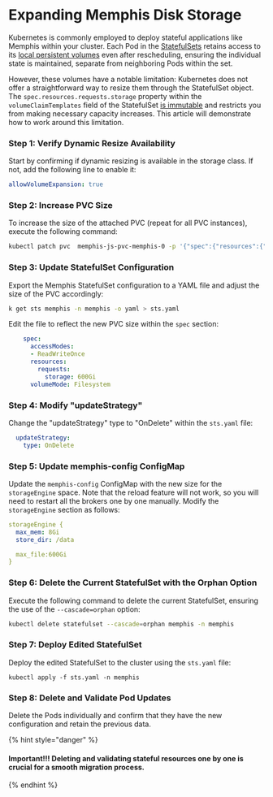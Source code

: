# Expanding Memphis Disk Storage

Kubernetes is commonly employed to deploy stateful applications like Memphis within your cluster. Each Pod in the [StatefulSets](https://www.howtogeek.com/834810/what-are-kubernetes-statefulsets-when-should-you-use-them) retains access to its [local persistent volumes](https://kubernetes.io/blog/2019/04/04/kubernetes-1.14-local-persistent-volumes-ga) even after rescheduling, ensuring the individual state is maintained, separate from neighboring Pods within the set.

However, these volumes have a notable limitation: Kubernetes does not offer a straightforward way to resize them through the StatefulSet object. The `spec.resources.requests.storage` property within the `volumeClaimTemplates` field of the StatefulSet [is immutable](https://kubernetes.io/docs/concepts/workloads/controllers/statefulset) and restricts you from making necessary capacity increases. This article will demonstrate how to work around this limitation.

### Step 1: Verify Dynamic Resize Availability

Start by confirming if dynamic resizing is available in the storage class. If not, add the following line to enable it:

```yaml
allowVolumeExpansion: true
```

### Step 2: Increase PVC Size

To increase the size of the attached PVC (repeat for all PVC instances), execute the following command:

```bash
kubectl patch pvc  memphis-js-pvc-memphis-0 -p '{"spec":{"resources":{"requests":{"storage":"600Gi"}}}}' -n memphis
```

### Step 3: Update StatefulSet Configuration

Export the Memphis StatefulSet configuration to a YAML file and adjust the size of the PVC accordingly:

```bash
k get sts memphis -n memphis -o yaml > sts.yaml
```

Edit the file to reflect the new PVC size within the `spec` section:

```yaml
    spec:
      accessModes:
      - ReadWriteOnce
      resources:
        requests:
          storage: 600Gi
      volumeMode: Filesystem
```

### Step 4: Modify "updateStrategy"

Change the "updateStrategy" type to "OnDelete" within the `sts.yaml` file:

```yaml
  updateStrategy:
    type: OnDelete
```

### Step 5: Update memphis-config ConfigMap

Update the `memphis-config` ConfigMap with the new size for the `storageEngine` space. Note that the reload feature will not work, so you will need to restart all the brokers one by one manually. Modify the `storageEngine` section as follows:

```yaml
storageEngine {
  max_mem: 8Gi
  store_dir: /data

  max_file:600Gi
}
```

### Step 6: Delete the Current StatefulSet with the Orphan Option

Execute the following command to delete the current StatefulSet, ensuring the use of the `--cascade=orphan` option:

```bash
kubectl delete statefulset --cascade=orphan memphis -n memphis
```

### Step 7: Deploy Edited StatefulSet

Deploy the edited StatefulSet to the cluster using the `sts.yaml` file:

```
kubectl apply -f sts.yaml -n memphis
```

### Step 8: Delete and Validate Pod Updates

Delete the Pods individually and confirm that they have the new configuration and retain the previous data.

{% hint style="danger" %}
#### Important!!! Deleting and validating stateful resources one by one is crucial for a smooth migration process.
{% endhint %}
